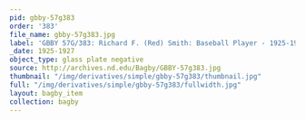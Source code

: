 ```yaml
---
pid: gbby-57g383
order: '383'
file_name: gbby-57g383.jpg
label: 'GBBY 57G/383: Richard F. (Red) Smith: Baseball Player - 1925-1927'
_date: 1925-1927
object_type: glass plate negative
source: http://archives.nd.edu/Bagby/GBBY-57g383.jpg
thumbnail: "/img/derivatives/simple/gbby-57g383/thumbnail.jpg"
full: "/img/derivatives/simple/gbby-57g383/fullwidth.jpg"
layout: bagby_item
collection: bagby
---
```

